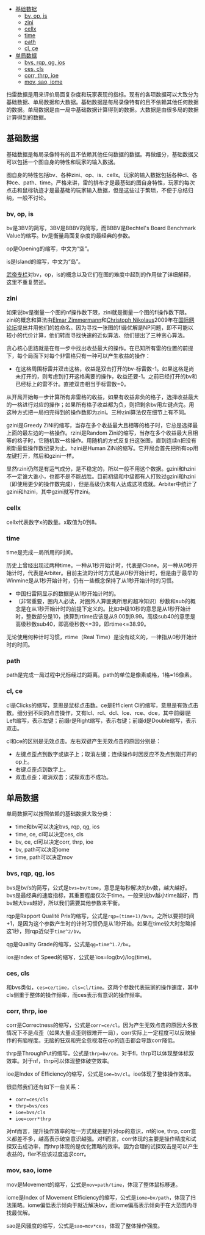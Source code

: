 - [基础数据](#基础数据)
  - [bv, op, is](#bv-op-is)
  - [zini](#zini)
  - [cellx](#cellx)
  - [time](#time)
  - [path](#path)
  - [cl, ce](#cl-ce)
- [单局数据](#单局数据)
  - [bvs, rqp, qg, ios](#bvs-rqp-qg-ios)
  - [ces, cls](#ces-cls)
  - [corr, thrp, ioe](#corr-thrp-ioe)
  - [mov, sao, iome](#mov-sao-iome)

扫雷数据是用来评价局面复杂度和玩家表现的指标。现有的各项数据可以大致分为基础数据、单局数据和大数据。基础数据是每局录像特有的且不依赖其他任何数据的数据。单局数据是由一局中基础数据计算得到的数据。大数据是由很多局的数据计算得到的数据。

## 基础数据
基础数据是每局录像特有的且不依赖其他任何数据的数据。再做细分，基础数据又可以包括一个图自身的特性和玩家的输入数据。

图自身的特性包括bv、各种zini、op、is、cellx。玩家的输入数据包括各种cl、各种ce、path、time。严格来讲，雷的排布才是最基础的图自身特性，玩家的每次点击和鼠标轨迹才是最基础的玩家输入数据，但是这些过于繁琐，不便于总结归纳，一般不讨论。

### bv, op, is
bv是3BV的简写，3BV是BBBV的简写，而BBBV是Bechtel's Board Benchmark Value的缩写。bv是衡量局面复杂度的最经典的参数。

op是Opening的缩写，中文为“空”。

is是Island的缩写，中文为“岛”。

[武帝专栏](https://zhuanlan.zhihu.com/p/27185883)对bv，op，is的概念以及它们在图的难度中起到的作用做了详细解释，这里不重复赘述。

### zini
如果说bv是衡量一个图的nf操作数下限，zini就是衡量一个图的fl操作数下限。
zini的概念和算法由[Elmar Zimmermann](https://minesweepergame.com/profile.php?pid=322)和[Christoph Nikolaus](https://minesweepergame.com/profile.php?pid=173)2009年在[国际网论坛](https://minesweepergame.com/forum//viewtopic.php?f=15&t=70)提出并用他们的姓命名。因为寻找一张图的fl最优解是NP问题，即不可能以较小的代价计算，他们转而寻找快速的近似算法、他们提出了三种贪心算法。

贪心核心思路就是在每一步中找出收益最大的操作。在已知所有雷的位置的前提下，每个局面下对每个非雷格只有一种可以产生收益的操作：
- 在这格周围标雷并双击这格，收益是双击打开的bv-标雷数-1。如果这格是尚未打开的，则考虑到打开这格需要的操作，收益还要-1。之前已经打开的bv和已经标上的雷不计。直接双击相当于标雷数=0。

从开局开始每一步计算所有非雷格的收益，如果有收益非负的格子，选择收益最大的一格进行对应的操作；如果所有格子收益都为负，则把剩余bv用左键点完。用这种方式把一局扫完得到的操作数即为zini。三种zini算法仅在细节上有不同。

gzini是Greedy ZiNi的缩写，当存在多个收益最大且相等的格子时，它总是选择最上面的最左边的一格操作。rzini是Random Zini的缩写，当存在多个收益最大且相等的格子时，它随机取一格操作。用随机的方式反复扫这张图，直到连续n把没有刷新最低操作数纪录为止。hzini是Human ZiNi的缩写。它开局会首先把所有op用左键打开，然后和gzini一样。

显然rzini仍然是有运气成分，是不稳定的，所以一般不用这个数据。gzini和hzini不一定谁大谁小，也都不是不能战胜。目前初级和中级都有人打败过gzini和hzini（即使用更少的操作数完成），但是高级仍未有人达成这项成就。Arbiter中统计了gzini和hzini，其中gzini就写作zini。

### cellx
cellx代表数字x的数量。x取值为0到8。

### time
time是完成一局所用的时间。

历史上曾经出现过两种time。一种从1秒开始计时，代表是Clone。另一种从0秒开始计时，代表是Arbiter。目前主流的计时方式是从0秒开始计时，但是由于最早的Winmine是从1秒开始计时，仍有一些概念保持了从1秒开始计时的习惯。
- 中国扫雷网显示的数据是从1秒开始计时的。
- （非常重要，圈内人必读，对圈外人算匪夷所思的超冷知识）秒数和sub的概念是在从1秒开始计时的前提下定义的。比如中级10秒的意思是从1秒开始计时，整数部分是10，换算到rtime应该是从9.00到9.99。高级sub40的意思是高级秒数sub40，即高级秒数<=39，即rtime<=38.99。

无论使用何种计时习惯，rtime（Real Time）是没有歧义的，一律指从0秒开始计时的时间。

### path
path是完成一局过程中光标经过的距离。path的单位是像素或格，1格=16像素。

### cl, ce
cl是Clicks的缩写，意思是鼠标点击数。ce是Efficient Cl的缩写，意思是有效点击数。细分到不同的点击操作，又有lcl、rcl、dcl、lce、rce、dce，其中前缀l是Left缩写，表示左键；前缀r是Right缩写，表示右键；前缀d是Double缩写，表示双击。

cl和ce的区别是无效点击。左右双键产生无效点击的原因分别是：
- 左键点歪点到数字或旗子上；取消左键；连续操作时因反应不及点到刚打开的op上。
- 右键点歪点到数字上。
- 双击点歪；取消双击；试探双击不成功。

## 单局数据
单局数据可以按照依赖的基础数据大致分类：
- time和bv可以决定bvs, rqp, qg, ios
- time, ce, cl可以决定ces, cls
- bv, ce, cl可以决定corr, thrp, ioe
- bv, path可以决定iome
- time, path可以决定mov

### bvs, rqp, qg, ios
bvs是bv/s的简写，公式是`bvs=bv/time`，意思是每秒解决的bv数，越大越好。bvs是最经典的速度指标，其重要程度仅次于time。一般来说bv越小time越好，而bv越大bvs越好，所以我们需要其他参数来平衡。

rqp是Rapport Qualité Prix的缩写，公式是`rqp=(time+1)/bvs`。之所以要把时间+1，是因为这个参数产生时的计时习惯仍是从1秒开始。如果在time较大时忽略掉这1秒，则rqp近似于`time^2/bv`。

qg是Quality Grade的缩写，公式是`qg=time^1.7/bv`。

ios是Index of Speed的缩写，公式是`ios=log(bv)/log(time)。

### ces, cls
和bvs类似，`ces=ce/time`，`cls=cl/time`。这两个参数代表玩家的操作速度，其中cls侧重于整体的操作频率，而ces表示有意识的操作频率。

### corr, thrp, ioe
corr是Correctness的缩写，公式是`corr=ce/cl`。因为产生无效点击的原因大多数情况下不是点歪（如果大量点歪则很难开一局），corr实际上一定程度可以反映操作的有脑程度。无脑的狂双和完全忽视潜在op的连击都会导致corr降低。

thrp是ThroughPut的缩写，公式是`thrp=bv/ce`。对于fl，thrp可以体现整体标双效率。对于nf，thrp可以体现整体破空效率。

ioe是Index of Efficiency的缩写，公式是`ioe=bv/cl`。ioe体现了整体操作效率。

很显然我们还有如下一些关系：
- `corr=ces/cls`
- `thrp=bvs/ces`
- `ioe=bvs/cls`
- `ioe=corr*thrp`

对nf而言，提升操作效率的唯一方式就是提升对op的意识，nf的ioe, thrp, corr意义都差不多，越高表示破空意识越强。对fl而言，corr体现的主要是操作精度和试探双击成功率，而thrp体现的是优化策略的效率。因为合理的试探双击是可以产生收益的，fler不应该过度追求corr。

### mov, sao, iome
mov是Movement的缩写，公式是`mov=path/time`，体现了整体鼠标移速。

iome是Index of Movement Efficiency的缩写，公式是`iome=bv/path`，体现了扫法策略。iome偏低表示倾向于就近解决bv，而iome偏高表示倾向于在大范围内寻找最优解。

sao是风骚度的缩写，公式是`sao=mov*ces`，体现了整体操作强度。